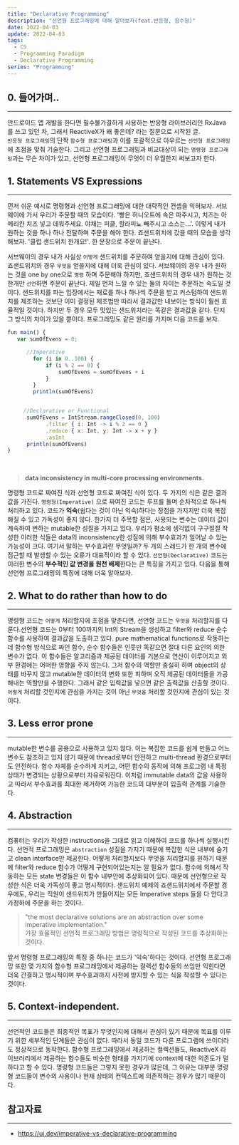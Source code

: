 ```yaml
---
title: "Declarative Programming"
description: "선언형 프로그래밍에 대해 알아보자(feat.반응형, 함수형)"
date: 2022-04-03
update: 2022-04-03
tags:
  - CS
  - Programming Paradigm
  - Declarative Programming
series: "Programming"
---
```


## 0. 들어가며..

---

안드로이드 앱 개발을 한다면 필수불가결하게 사용하는 반응형 라이브러리인 RxJava를 쓰고 있던 차, 그래서 ReactiveX가 왜 좋은데? 라는 질문으로 시작된 글. <br>
`반응형 프로그래밍`의 단짝 `함수형 프로그래밍`과 이를 포괄적으로 아우르는 `선언형 프로그래밍`에 초점을 맞춰 기술한다. 그리고 선언형 프로그래밍과 비교대상이 되는 `명령형 프로그래밍`과는 무슨 차이가 있고, 선언형 프로그래밍이 무엇이 더 우월한지 써보고자 한다.

## 1. Statements VS Expressions

---

먼저 쉬운 예시로 명령형과 선언형 프로그래밍에 대한 대략적인 컨셉을 익혀보자. 서브웨이에 가서 우리가 주문할 때의 모습이다.
'빵은 허니오트에 속은 파주시고, 치즈는 아메리칸 치즈 넣고 데워주세요. 야채는 피클, 할라피뇨 빼주시고 소스는...'. 이렇게 내가 원하는 것을 하나 하나 전달하며 주문을 해야 한다. 죠샌드위치에 갔을 때의 모습을 생각해보자. '클럽 샌드위치 한개요!'. 한 문장으로 주문이 끝난다.

서브웨이의 경우 내가 사실상 `어떻게` 샌드위치를 주문하여 얻을지에 대해 관심이 있다. 죠샌드위치의 경우 `무엇을` 얻을지에 대해 더욱 관심이 있다. 서브웨이의 경우 내가 원하는 것을 one by one으로 `명령` 하며 주문해야 하지만, 죠샌드위치의 경우 내가 원하는 것 한개만 `선언`하면 주문이 끝난다. 제일 먼저 느낄 수 있는 둘의 차이는 주문하는 속도일 것이다. 샌드위치를 파는 입장에서는 재료를 하나 하나씩 주문을 받고 커스텀하여 샌드위치를 제조하는 것보단 이미 결정된 제조법만 따라서 결과값만 내보이는 방식이 훨씬 효율적일 것이다.
하지만 두 경우 모두 맛있는 샌드위치라는 똑같은 결과값을 같다. 단지 그 방식의 차이가 있을 뿐이다. 프로그래밍도 같은 원리를 가지며 다음 코드를 보자.

```jsx
fun main() {
   var sumOfEvens = 0;

      //Imperative
        for (i in 0..100) {
            if (i % 2 == 0) {
                sumOfEvens = sumOfEvens + i
            }
        }
        println(sumOfEvens)


     //Declarative or Functional
      sumOfEvens = IntStream.rangeClosed(0, 100)
            .filter { i: Int -> i % 2 == 0 }
            .reduce { x: Int, y: Int -> x + y }
            .asInt
      println(sumOfEvens)
}
```

<br>

> **data inconsistency in multi-core processing environments.**

명령형 코드로 짜여진 식과 선언형 코드로 짜여진 식이 있다. 두 가지의 식은 같은 결과값을 가진다. `명령형(Imperative)` 으로 짜여진 코드는 루프를 돌며 순차적으로 하나씩 처리하고 있다. 코드가 **익숙**(쉽다는 것이 아닌 익숙)하다는 장점을 가지지만 더욱 복잡해질 수 있고 가독성이 좋지 않다. 한가지 더 주목할 점은, 사용되는 변수는 데이터 값이 계속하여 변하는 mutable한 성질을 가지고 있다. 우리가 평소에 생각없이 구구절절 작성한 이러한 식들은 data의 inconsistency한 성질에 의해 부수효과가 일어날 수 있는 가능성이 크다. 여기서 말하는 부수효과란 무엇일까?
두 개의 스레드가 한 개의 변수에 접근할 때 발생할 수 있는 오류가 대표적이라 할 수 있다. `선언형(Declarative)` 코드는 이러한 변수의 **부수적인 값 변경을 원천 배제**한다는 큰 특징을 가지고 있다. 다음을 통해 선언형 프로그래밍의 특징에 대해 더욱 알아보자.

## 2. What to do rather than how to do

---

명령형 코드는 `어떻게` 처리할지에 초점을 맞춘다면, 선언형 코드는 `무엇을` 처리할지를 다룬다.선언형 코드는 0부터 100까지의 Int의 Stream을 생성하고 filter와 reduce 순수함수를 사용하여 결과값을 도출하고 있다. pure mathematical functions로 작동하는데 함수형 방식으로 짜인 함수, 순수 함수들은 인풋만 똑같으면 절대 다른 요인의 의한 변수가 없다. 이 함수들은 알고리즘과 제공된 데이터를 기본으로 연산이 이루어지고 외부 환경에는 어떠한 영향을 주지 않는다. 그저 함수의 역할만 충실히 하며 object의 상태를 바꾸지 않고 mutable한 데이터의 변화 또한 피하며 오직 제공된 데이터들을 가공해내는 역할만을 수행한다. 그래서 같은 입력값을 넣으면 같은 출력값을 산출할 것이다. `어떻게` 처리할 것인지에 관심을 가지는 것이 아닌 `무엇을` 처리할 것인지에 관심이 있는 것이다.

## 3. Less error prone

---

mutable한 변수를 공용으로 사용하고 있지 않다. 이는 복잡한 코드를 쉽게 만들고 어느 변수도 참조하고 있지 않기 때문에 thread로부터 안전하고 multi-thread 환경으로부터도 안전하다. 함수 자체를 순수하게 지키고, 어떤 함수의 동작에 의해 프로그램 내 특정 상태가 변경되는 상황으로부터 자유로워진다. 이처럼 immutable data의 값을 사용하고 따라서 부수효과를 최대한 제거하여 가능한 코드의 대부분이 입출력 관계를 기술한다.

## 4. Abstraction

---

컴퓨터는 우리가 작성한 instructions을 그대로 읽고 이해하여 코드를 하나씩 실행시킨다. 선언적 프로그래밍은 `abstraction` 성질을 가지기 때문에 복잡한 식은 내부에 숨기고 clean interface만 제공한다. 어떻게 처리할지보다 무엇을 처리할지를 원하기 때문에 filter와 reduce 함수가 어떻게 구현되어있는지는 알 필요가 없다. 함수에 의해서 작동하는 모든 state 변경들은 이 함수 내부안에 추상화되어 있다. 때문에 선언형으로 작성한 식은 더욱 가독성이 좋고 명시적이다.
샌드위치 예제의 죠샌드위치에서 주문할 경우에도, 우리는 직원이 샌드위치가 만들어지는 모든 Imperative steps 들을 다 안다고 가정하에 주문을 하는 것이다.

> "the most declarative solutions are an abstraction over some imperative implementation." <br>
> 가장 효율적인 선언적 프로그래밍 방법은 명령적으로 작성된 코드를 추상화하는 것이다.

앞서 명령형 프로그래밍의 특징 중 하나는 코드가 '익숙'하다는 것이다. 선언형 프로그래밍 또한 몇 가지의 함수형 프로그래밍에서 제공하는 컬렉션 함수들의 쓰임만 익힌다면 더욱 간결하고 명시적이며 부수효과까지 사전에 방지할 수 있는 식을 작성할 수 있다는 것이다.

## 5. Context-independent.

---

선언적인 코드들은 최종적인 목표가 무엇인지에 대해서 관심이 있기 때문에 목표를 이루기 위한 세부적인 단계들은 관심이 없다. 따라서 동일 코드가 다른 프로그램에 쓰이더라도 정상적으로 동작한다. 함수형 프로그래밍에서 제공하는 컬렉션들도, ReactiveX 라이브러리에서 제공하는 함수들도 비슷한 형태를 가지기에 context에 대한 의존도가 덜 하다고 할 수 있다. 명령형 코드들은 그렇지 못한 경우가 많은데, 그 이유는 대부분 명령형 코드들이 변수의 사용이나 현재 상태의 컨텍스트에 의존적하는 경우가 많기 때문이다.

## 참고자료

---

- https://ui.dev/imperative-vs-declarative-programming
